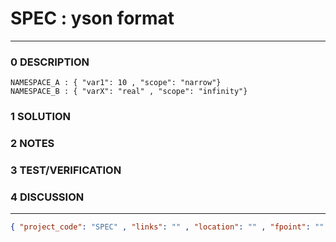 # SPEC : yson format
--------------------------------
### 0 DESCRIPTION
```
NAMESPACE_A : { "var1": 10 , "scope": "narrow"}
NAMESPACE_B : { "varX": "real" , "scope": "infinity"}
```

### 1 SOLUTION


### 2 NOTES


### 3 TEST/VERIFICATION


### 4 DISCUSSION



--------------------------------
```json
{ "project_code": "SPEC" , "links": "" , "location": "" , "fpoint": "" }
```
